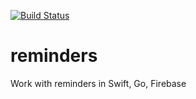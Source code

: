 [![Build Status](https://travis-ci.org/mchirico/reminders.svg?branch=develop)](https://travis-ci.org/mchirico/reminders)

# reminders
Work with reminders in Swift, Go, Firebase
